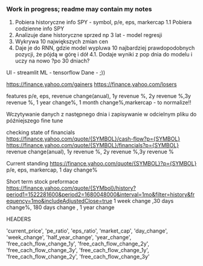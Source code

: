 ### Work in progress; readme may contain my notes ###
1. Pobiera historyczne info SPY - symbol, p/e, eps, markercap
	1.1 Pobiera codzienne info SPY
2. Analizuje dane historyczne sprzed np 3 lat - model regresji
3. Wykrywa 10 największych zmian cen
4. Daje je do RNN, gdzie model wypluwa 10 najbardziej prawdopodobnych pozycji, że pójdą w górę i dół
	4.1. Dodaje wyniki z pop dnia do modelu i uczy na nowo ?po 30 dniach?




UI - streamlit
ML - tensorflow
Dane - ;))

https://finance.yahoo.com/gainers
https://finance.yahoo.com/losers


features
p/e, eps, revenue change(anual), 1y revenue %, 2y revenue %,3y revenue %, 1 year change%, 1 month change%,markercap - to normalize!!

Wczytywanie danych z następnego dnia i zapisywanie w odcielnym pliku do późniejszego fine tune

checking state of financials
https://finance.yahoo.com/quote/{SYMBOL}/cash-flow?p={SYMBOL}
https://finance.yahoo.com/quote/{SYMBOL}/financials?p={SYMBOL}
revenue change(anual), 1y revenue %, 2y revenue %,3y revenue %

Current standing
https://finance.yahoo.com/quote/{SYMBOL}?p={SYMBOL}
p/e, eps, markercap, 1 day change%

Short term stock preformace
https://finance.yahoo.com/quote/{SYMbol}/history?period1=1522281600&period2=1680048000&interval=1mo&filter=history&frequency=1mo&includeAdjustedClose=true
1 week change ,30 days change%, 180 days change , 1 year change

HEADERS

'current_price', 'pe_ratio', 'eps_ratio', 'market_cap', 'day_change', 'week_change', 'half_year_change', 'year_change', 'free_cach_flow_change_1y', 'free_cach_flow_change_2y', 'free_cach_flow_change_3y', 'free_cach_flow_change_1y', 'free_cach_flow_change_2y', 'free_cach_flow_change_3y'
